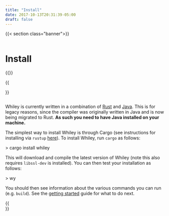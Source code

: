 ```yaml
---
title: "Install"
date: 2017-10-13T20:31:39-05:00
draft: false
---
```


{{< section class="banner">}}
<div class="column">
<h1>Install</h1>
</div>
{{</section>}}

{{<section>}}
<div class="column">

Whiley is currently written in a combination of <a
href="https://rust-lang.org/">Rust</a> and <a
href="https://www.java.com/">Java</a>.  This is for legacy reasons,
since the compiler was originally written in Java and is now being
migrated to Rust.  <b>As such you need to have Java installed on your
machine.</b>

The simplest way to install Whiley is through Cargo (see instructions
for installing via <code>rustup</code> <a
href="https://www.rust-lang.org/tools/install">here</a>).  To install
Whiley, run <code>cargo</code> as follows:

<div class="code">> cargo install whiley</div>

This will download and compile the latest version of Whiley (note this
also requires <code>libssl-dev</code> is installed).  You can then
test your installation as follows:

<div class="code">> wy</div>

You should then see information about the various commands you can run
(e.g. <code>build</code>).  See the <a href="/learn">getting started</a>
guide for what to do next.

</div>
{{</section>}}

<!--
{{<section class="alternate">}}
<div class="column">
<h2>Linux</h2>

(precompiled binaries for linux)

</div>

<div class="column">
<h2>MacOs</h2>

(precompiled binaries for linux)

</div>

<div class="column">
<h2>Windows</h2>

(precompiled binaries for linux)

</div>

{{</section>}}

{{<section>}}
<div class="column">
<h2>Downloads</h2>
</div>
{{</section>}}
-->